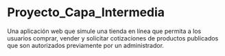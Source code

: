 # Proyecto_Capa_Intermedia
 Una aplicación web que simule una tienda en línea que permita a los usuarios comprar, vender y solicitar cotizaciones de productos publicados que son autorizados previamente por un administrador.
